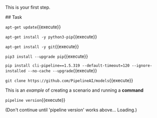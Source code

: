 This is your first step.

## Task

`apt-get update`{{execute}}

`apt-get install -y python3-pip`{{execute}}

`apt-get install -y git`{{execute}}

`pip3 install --upgrade pip`{{execute}}

`pip install cli-pipeline==1.5.319 --default-timeout=120 --ignore-installed --no-cache --upgrade`{{execute}}

`git clone https://github.com/PipelineAI/models`{{execute}}

This is an _example_ of creating a scenario and running a **command**

`pipeline version`{{execute}}

(Don't continue until 'pipeline version' works above...  Loading.)



